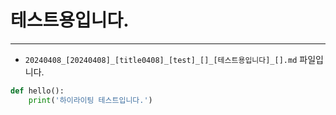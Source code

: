 
# 테스트용입니다.

---

* `20240408_[20240408]_[title0408]_[test]_[]_[테스트용입니다]_[].md` 파일입니다.
```python
def hello():
    print('하이라이팅 테스트입니다.')
```
